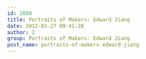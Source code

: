 ```yaml
---
id: 2850
title: Portraits of Makers: Edward Jiang
date: 2012-03-27 09:41:28
author: 2
group: Portraits of Makers: Edward Jiang
post_name: portraits-of-makers-edward-jiang
---
```


